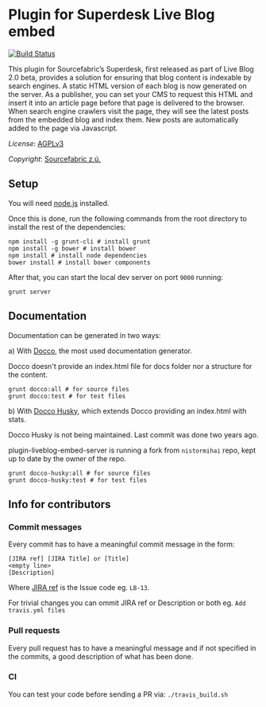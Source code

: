 # Plugin for Superdesk Live Blog embed
[![Build Status](https://travis-ci.org/liveblog/plugin-liveblog-embed-server.png?branch=master)](https://travis-ci.org/liveblog/plugin-liveblog-embed-server)

This plugin for Sourcefabric’s Superdesk, first released as part of Live Blog 2.0 beta,  provides a solution for ensuring that blog content is indexable by search engines. A static HTML version of each blog is now generated on the server. As a publisher, you can set your CMS to request this HTML and insert it into an article page before that page is delivered to the browser. When search engine crawlers visit the page, they will see the latest posts from the embedded blog and index them. New posts are automatically added to the page via Javascript.

*License*: [AGPLv3](http://www.gnu.org/licenses/agpl-3.0.txt)

*Copyright*: [Sourcefabric z.ú.](http://www.sourcefabric.org)

## Setup

You will need [node.js](http://nodejs.org/) installed.

Once this is done, run the following commands from the root directory to install the rest of the dependencies:

```
npm install -g grunt-cli # install grunt
npm install -g bower # install bower
npm install # install node dependencies
bower install # install bower components
```

After that, you can start the local dev server on port `9000` running:

```
grunt server
```

## Documentation

Documentation can be generated in two ways:

a) With [Docco](http://jashkenas.github.io/docco/), the most used documentation generator.

Docco doesn't provide an index.html file for docs folder nor a structure for the content.

```
grunt docco:all # for source files
grunt docco:test # for test files
```

b) With [Docco Husky](https://github.com/mbrevoort/docco-husky), which extends Docco providing an index.html with stats.

Docco Husky is not being maintained. Last commit was done two years ago.

plugin-liveblog-embed-server is running a fork from `nistormihai` repo, kept up to date by the owner of the repo.

```
grunt docco-husky:all # for source files
grunt docco-husky:test # for test files
```

## Info for contributors

### Commit messages

Every commit has to have a meaningful commit message in the form:

```
[JIRA ref] [JIRA Title] or [Title]
<empty line>
[Description]
```

Where [JIRA ref](https://confluence.atlassian.com/display/FISHEYE/Using+smart+commits) is the Issue code eg. ```LB-13```.

For trivial changes you can ommit JIRA ref or Description or both eg. ```Add travis.yml files```

### Pull requests
Every pull request has to have a meaningful message and if not specified in the commits, a good description of what has been done.


### CI

You can test your code before sending a PR via: ```./travis_build.sh```
